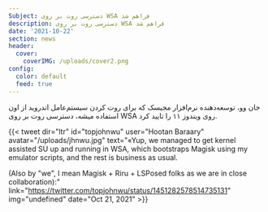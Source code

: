 ```yaml
---
Subject: دسترسی روت بر روی WSA فراهم شد
description: دسترسی روت بر روی WSA فراهم شد
date: '2021-10-22'
section: news
header:
  cover:
    coverIMG: /uploads/cover2.png
config:
  color: default
  feed: true
---
```

جان وو، توسعه‌دهنده نرم‌افزار مجیسک که برای روت کردن سیستم‌عامل اندروید از اون استفاده میشه، دسترسی روت بر روی WSA روی ویندوز ۱۱ را تایید کرد.

{{< tweet dir="ltr" id="topjohnwu" user="Hootan Baraary" avatar="/uploads/jhnwu.jpg" text="«Yup, we managed to get kernel assisted SU up and running in WSA, which bootstraps Magisk using my emulator scripts, and the rest is business as usual.



(Also by "we", I mean Magisk + Riru + LSPosed folks as we are in close collaboration):" link="https://twitter.com/topjohnwu/status/1451282578514735131" img="undefined" date="Oct 21, 2021" >}}
